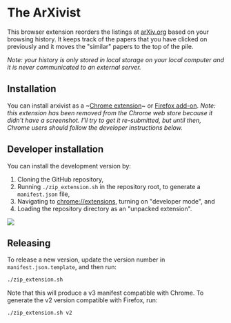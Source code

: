 # The ArXivist

This browser extension reorders the listings at [arXiv.org](https://arxiv.org) based on your browsing history.
It keeps track of the papers that you have clicked on previously and it moves the "similar" papers to the top of the pile.

_Note: your history is only stored in local storage on your local computer and it is never communicated to an external server._

## Installation

You can install arxivist as a ~[Chrome extension](https://chrome.google.com/webstore/detail/arxivist/fmnaemfbhjjgdokfgboolpjhnfcdaime)~ or [Firefox add-on](https://addons.mozilla.org/en-US/firefox/addon/arxivist/).
_Note: this extension has been removed from the Chrome web store because it didn't have a screenshot. I'll try to get it re-submitted, but until then, Chrome users should follow the developer instructions below._

## Developer installation

You can install the development version by:

1. Cloning the GitHub repository,
2. Running `./zip_extension.sh` in the repository root, to generate a `manifest.json` file,
3. Navigating to [chrome://extensions](chrome://extensions), turning on "developer mode", and
4. Loading the repository directory as an "unpacked extension".

![](https://github.com/dfm/arxivist/raw/master/arxivist.png?v=2)

## Releasing

To release a new version, update the version number in `manifest.json.template`, and then run:

```bash
./zip_extension.sh
```

Note that this will produce a v3 manifest compatible with Chrome. To generate the v2 version compatible with Firefox, run:

```bash
./zip_extension.sh v2
```
